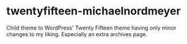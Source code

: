# twentyfifteen-michaelnordmeyer

Child theme to WordPress' Twenty Fifteen theme having only minor changes to my liking. Especially an extra archives page.

